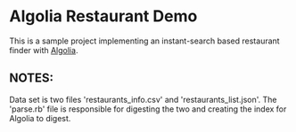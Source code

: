 Algolia Restaurant Demo
====================

This is a sample project implementing an instant-search based restaurant finder with [Algolia](http://www.algolia.com).

## NOTES:

Data set is two files 'restaurants_info.csv' and 'restaurants_list.json'. The 'parse.rb' file is responsible for digesting the two and creating the index for Algolia to digest.
